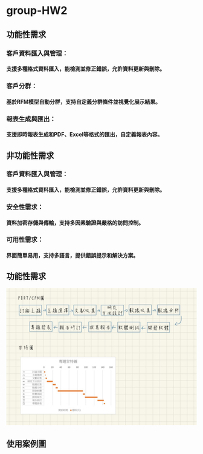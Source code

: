# group-HW2

## 功能性需求
### 客戶資料匯入與管理：
#### 支援多種格式資料匯入，能檢測並修正錯誤，允許資料更新與刪除。
### 客戶分群：
#### 基於RFM模型自動分群，支持自定義分群條件並視覺化展示結果。
### 報表生成與匯出：
#### 支援即時報表生成和PDF、Excel等格式的匯出，自定義報表內容。
## 非功能性需求
### 客戶資料匯入與管理：
#### 支援多種格式資料匯入，能檢測並修正錯誤，允許資料更新與刪除。
### 安全性需求：
#### 資料加密存儲與傳輸，支持多因素驗證與嚴格的訪問控制。
### 可用性需求：
#### 界面簡單易用，支持多語言，提供錯誤提示和解決方案。

## 功能性需求
![IMG3](IMG3.jpg "IMG3")

## 使用案例圖

